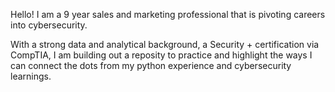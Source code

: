 Hello! I am a 9 year sales and marketing professional that is pivoting careers into cybersecurity. 

With a strong data and analytical background, a Security + certification via CompTIA, I am building out a reposity to practice and highlight the ways I can connect the dots from my python experience and cybersecurity learnings. 

